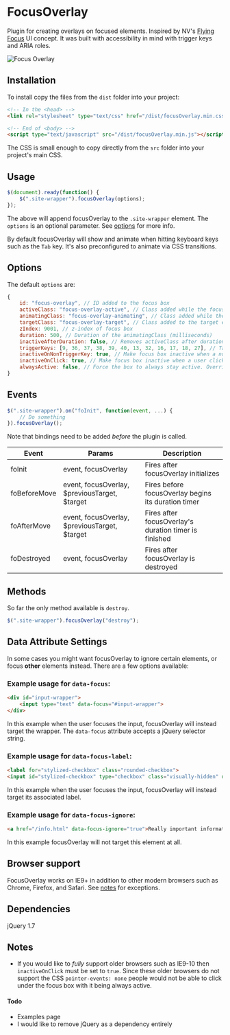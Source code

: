 # FocusOverlay

Plugin for creating overlays on focused elements. Inspired by NV's [Flying Focus](https://github.com/NV/flying-focus) UI concept. It was built with accessibility in mind with trigger keys and ARIA roles.

![Focus Overlay](http://i.imgur.com/zMFb7m4.gif)

## Installation

To install copy the files from the `dist` folder into your project:

```html
<!-- In the <head> -->
<link rel="stylesheet" type="text/css" href="/dist/focusOverlay.min.css"/>

<!-- End of <body> -->
<script type="text/javascript" src="/dist/focusOverlay.min.js"></script>
```
The CSS is small enough to copy directly from the `src` folder into your project's main CSS.

## Usage

```js
$(document).ready(function() {
    $(".site-wrapper").focusOverlay(options);
});
```

The above will append focusOverlay to the `.site-wrapper` element. The `options` is an optional parameter. See [options](#options) for more info.

By default focusOverlay will show and animate when hitting keyboard keys such as the `Tab` key. It's also preconfigured to animate via CSS transitions.

## Options

The default `options` are:

```js
{
    id: "focus-overlay", // ID added to the focus box
    activeClass: "focus-overlay-active", // Class added while the focus box is active
    animatingClass: "focus-overlay-animating", // Class added while the focus box is animating
    targetClass: "focus-overlay-target", // Class added to the target element
    zIndex: 9001, // z-index of focus box
    duration: 500, // Duration of the animatingClass (milliseconds)
    inactiveAfterDuration: false, // Removes activeClass after duration
    triggerKeys: [9, 36, 37, 38, 39, 40, 13, 32, 16, 17, 18, 27], // Tab, Arrow Keys, Enter, Space, Shift, Ctrl, Alt, ESC
    inactiveOnNonTriggerKey: true, // Make focus box inactive when a non specified key is pressed
    inactiveOnClick: true, // Make focus box inactive when a user clicks
    alwaysActive: false, // Force the box to always stay active. Overrides inactiveOnClick
}
```

## Events

```js
$(".site-wrapper").on("foInit", function(event, ...) {
    // Do something
}).focusOverlay();
```

Note that bindings need to be added *before* the plugin is called.

Event | Params | Description
------ | -------- | -----------
foInit | event, focusOverlay | Fires after focusOverlay initializes
foBeforeMove | event, focusOverlay, $previousTarget, $target | Fires before focusOverlay begins its duration timer
foAfterMove | event, focusOverlay, $previousTarget, $target | Fires after focusOverlay's duration timer is finished
foDestroyed | event, focusOverlay | Fires after focusOverlay is destroyed

## Methods

So far the only method available is `destroy`.

```js
$(".site-wrapper").focusOverlay("destroy");
```

## Data Attribute Settings

In some cases you might want focusOverlay to ignore certain elements, or focus **other** elements instead. There are a few options available:

### Example usage for `data-focus`:

```html
<div id="input-wrapper">
    <input type="text" data-focus="#input-wrapper">
</div>
```

In this example when the user focuses the input, focusOverlay will instead target the wrapper. The `data-focus` attribute accepts a jQuery selector string.

### Example usage for `data-focus-label`:

```html
<label for="stylized-checkbox" class="rounded-checkbox">
<input id="stylized-checkbox" type="checkbox" class="visually-hidden" data-focus-label>
```

In this example when the user focuses the input, focusOverlay will instead target its associated label.

### Example usage for `data-focus-ignore`:

```html
<a href="/info.html" data-focus-ignore="true">Really important information here!</a>
```

In this example focusOverlay will not target this element at all.

## Browser support

FocusOverlay works on IE9+ in addition to other modern browsers such as Chrome, Firefox, and Safari. See [notes](#notes) for exceptions.

## Dependencies

jQuery 1.7

## Notes

* If you would like to *fully* support older browsers such as IE9-10 then `inactiveOnClick` must be set to `true`. Since these older browsers do not support the CSS `pointer-events: none` people would not be able to click under the focus box with it being always active.

#### Todo

* Examples page
* I would like to remove jQuery as a dependency entirely